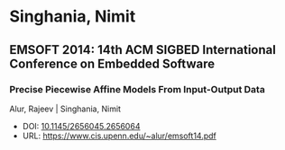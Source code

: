 # Singhania, Nimit

## EMSOFT 2014: 14th ACM SIGBED International Conference on Embedded Software

### Precise Piecewise Affine Models From Input-Output Data
Alur, Rajeev | Singhania, Nimit
* DOI: [10.1145/2656045.2656064](https://doi.org/10.1145/2656045.2656064)
* URL: <https://www.cis.upenn.edu/~alur/emsoft14.pdf>


